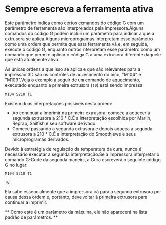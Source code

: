Sempre escreva a ferramenta ativa
====
Este parâmetro indica como certos comandos do código G com um parâmetro de ferramenta são interpretados pela impressora.Alguns comandos do código G podem incluir um parâmetro para indicar a que a extrusora se aplica.Alguns microprogramas interpretam esse parâmetro como uma ordem que permite que essa ferramenta vá e, em seguida, execute o código G, enquanto outros interpretam esse parâmetro como um comando que permite aplicar o código G a uma extrusora diferente daquele que está atualmente ativo.

As únicas ordens a que isso se aplica e que são relevantes para a impressão 3D são os controles de aquecimento do bico, "M104" e "M109".Veja o exemplo a seguir de um comando de aquecimento, executado enquanto a primeira extrusora (`t0`) está sendo impressa:

`M104 S210 T1`

Existem duas interpretações possíveis desta ordem:
* Ao continuar a imprimir na primeira extrusora, comece a aquecer a segunda extrusora a 210 ° C.É a interpretação escolhida por Marlin, Reprap, Sailfish e seu software derivado.
* Comece passando a segunda extrusora e depois aqueça a segunda extrusora a 210 ° C.É a interpretação do Smoothiewe e seus microprogramas derivados.

Devido à estratégia de regulação da temperatura da cura, nunca é necessário executar a segunda interpretação.Se a impressora interpretar o comando G-Code da segunda maneira, a Cura escreverá o seguinte código G no lugar:

`M104 S210 T1`

`T0`

Ela sabe essencialmente que a impressora irá para a segunda extrusora por causa dessa ordem e, portanto, deve voltar à primeira extrusora para continuar a imprimir.

** Como este é um parâmetro da máquina, ele não aparecerá na lista padrão de parâmetros. **